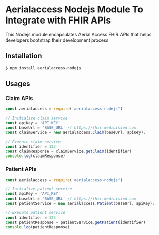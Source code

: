 # Aerialaccess Nodejs Module To Integrate with FHIR APIs

This Nodejs module encapsulates Aerial Access FHIR APIs that helps developers bootstrap their development process

## Installation
```
$ npm install aerialaccess-nodejs
```
## Usages

### Claim APIs

```javascript
const aerialaccess = require('aerialaccess-nodejs')

// Initialize claim service
const apiKey = 'API_KEY'
const baseUrl = 'BASE_URL' // https://fhir.medicision.com
const claimService = new aerialaccess.Claim(baseUrl, apiKey);

// Execute claim service
const identifier = 123
const claimResponse = claimService.getClaim(identifier)
console.log(claimResponse)
```

### Patient APIs

```javascript
const aerialaccess = require('aerialaccess-nodejs')

// Initialize patient service
const apiKey = 'API_KEY'
const baseUrl = 'BASE_URL' // https://fhir.medicision.com
const patientService = new aerialaccess.Patient(baseUrl, apiKey);

// Execute patient service
const identifier = 123
const patientResponse = patientService.getPatient(identifier)
console.log(patientResponse)

```
